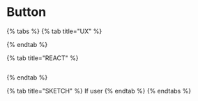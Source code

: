 # Button

{% tabs %}
{% tab title="UX" %}

{% endtab %}

{% tab title="REACT" %}
```jsx

```
{% endtab %}

{% tab title="SKETCH" %}
If user
{% endtab %}
{% endtabs %}



